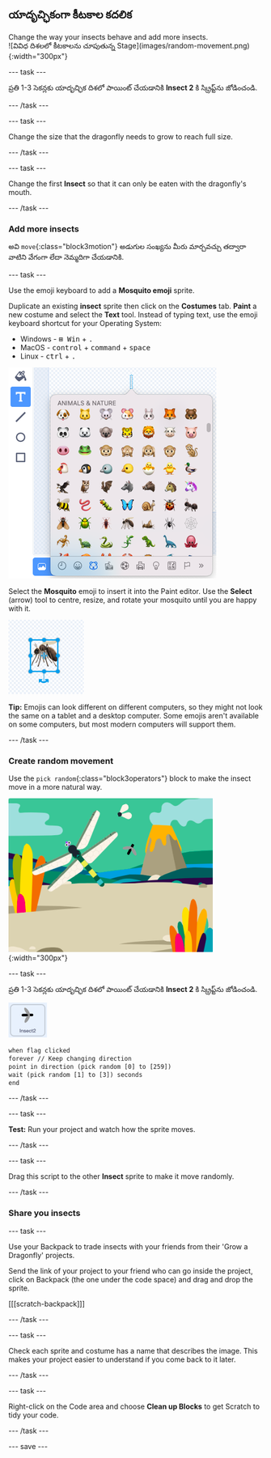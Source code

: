 ## యాదృచ్ఛికంగా కీటకాల కదలిక

<div style="display: flex; flex-wrap: wrap">
<div style="flex-basis: 200px; flex-grow: 1; margin-right: 15px;">
Change the way your insects behave and add more insects.
</div>
<div>
![వివిధ దిశలలో కీటకాలను చూపుతున్న Stage](images/random-movement.png){:width="300px"}
</div>
</div>

--- task ---

ప్రతి 1-3 సెకన్లకు యాదృచ్ఛిక దిశలో పాయింట్ చేయడానికి **Insect 2** కి స్క్రిప్ట్‌ను జోడించండి.

--- /task ---

--- task ---

Change the size that the dragonfly needs to grow to reach full size.

--- /task ---

--- task ---

Change the first **Insect** so that it can only be eaten with the dragonfly's mouth.

--- /task ---

### Add more insects

అవి `move`{:class="block3motion"} అడుగుల సంఖ్యను మీరు మార్చవచ్చు తద్వారా వాటిని వేగంగా లేదా నెమ్మదిగా చేయడానికి.

--- task ---

Use the emoji keyboard to add a **Mosquito emoji** sprite.

Duplicate an existing **insect** sprite then click on the **Costumes** tab. **Paint** a new costume and select the **Text** tool. Instead of typing text, use the emoji keyboard shortcut for your Operating System:

- Windows - <kbd>⊞ Win</kbd> + <kbd>.</kbd>
- MacOS - <kbd>control</kbd> + <kbd>command</kbd> + <kbd>space</kbd>
- Linux - <kbd>ctrl</kbd> + <kbd>.</kbd>

![The popup emoji keyboard with the 'animals and nature' category selected.](images/emoji-keyboard.png)

Select the **Mosquito** emoji to insert it into the Paint editor. Use the **Select** (arrow) tool to centre, resize, and rotate your mosquito until you are happy with it.

![The mosquito emoji in the paint editor.](images/emoji-mosquito.png)

**Tip:** Emojis can look different on different computers, so they might not look the same on a tablet and a desktop computer. Some emojis aren't available on some computers, but most modern computers will support them.

--- /task ---

### Create random movement

Use the `pick random`{:class="block3operators"} block to make the insect move in a more natural way.

![Stage showing insects pointing in different directions.](images/random-movement.png){:width="300px"}

--- task ---

ప్రతి 1-3 సెకన్లకు యాదృచ్ఛిక దిశలో పాయింట్ చేయడానికి **Insect 2** కి స్క్రిప్ట్‌ను జోడించండి.

![](images/insect2-icon.png)

```blocks3
when flag clicked
forever // Keep changing direction
point in direction (pick random [0] to [259])
wait (pick random [1] to [3]) seconds
end
```

--- /task ---

--- task ---

**Test:** Run your project and watch how the sprite moves.

--- /task ---

--- task ---

Drag this script to the other **Insect** sprite to make it move randomly.

--- /task ---

### Share you insects

--- task ---

Use your Backpack to trade insects with your friends from their 'Grow a Dragonfly' projects.

Send the link of your project to your friend who can go inside the project, click on Backpack (the one under the code space) and drag and drop the sprite.

[[[scratch-backpack]]]

--- /task ---

--- task ---

Check each sprite and costume has a name that describes the image. This makes your project easier to understand if you come back to it later.

--- /task ---

--- task ---

Right-click on the Code area and choose **Clean up Blocks** to get Scratch to tidy your code.

--- /task ---

--- save ---

